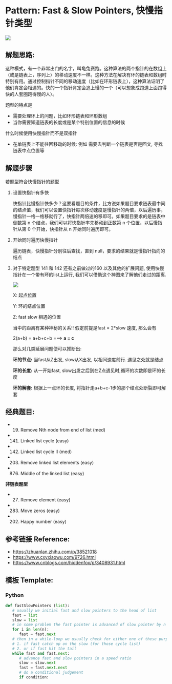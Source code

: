 # Pattern: Fast & Slow Pointers, 快慢指针类型

<img src="https://pic2.zhimg.com/80/v2-2a365e4768a0ed84683257d2364a6e71_720w.jpg?source=1940ef5c" />


## **解题思路:**

这种模式，有一个非常出门的名字，叫龟兔赛跑。这种算法的两个指针的在数组上（或是链表上，序列上）的移动速度不一样。这种方法在解决有环的链表和数组时特别有用。通过控制指针不同的移动速度（比如在环形链表上），这种算法证明了他们肯定会相遇的。快的一个指针肯定会追上慢的一个（可以想象成跑道上面跑得快的人套圈跑得慢的人）。

题型的特点是
- 需要处理环上的问题，比如环形链表和环形数组 
- 当你需要知道链表的长度或是某个特别位置的信息的时候 

什么时候使用快慢指针而不是双指针
- 在单链表上不能往回移动的时候: 例如 需要去判断一个链表是否是回文, 寻找链表中点位置等

## **解题步骤**
若题型符合快慢指针的题型
1. 设置快指针有多快

   快指针比慢指针快多少？这要看题目的条件，比方说如果题目要求链表最中间的结点值，我们可以设置快指针每次移动速度是慢指针的两倍，以后遍历事，慢指针一格一格移就行了，快指针两倍速的移即可。如果题目要求的是链表中倒数第 n 个结点，我们可以将快指针率先移动到正数第 n 个位置，以后慢指针从第 0 个开始，快指针从 n 开始同时遍历即可。

2. 开始同时遍历快慢指针

   遍历链表，快慢指针分别往后查找，直到 null，要求的结果就是慢指针指向的结点

3. 对于特定题型 141 和 142 还有之前做过的160 以及其他的扩展问题, 使用快慢指针在一个带有环的list上运行, 我们可以借助这个神图来了解他们走过的距离.

   <img src="https://images0.cnblogs.com/blog/354747/201311/05171805-64db9f059a1641e7afaf3dd8223c4fe7.jpg" />

   X: 起点位置
   
   Y: 环的结点位置
   
   Z: fast slow 相遇的位置

   当中的距离有某种神秘的关系!! 假定前提是fast = 2*slow 速度, 那么会有

   2(a+b) = a+b+c+b ===> **a = c**

   那么对几类延展问题便可以推断出:

   **环的节点:** 当fast从Z出发, slow从X出发, 以相同速度前行. 遇见之处就是结点
   
   **环的长度:** 从一开始fast, slow出发之后到在Z点遇见时,循环的次数即是环的长度
   
   **环的解套:** 根据上一点环的长度, 将指针走a+b+c-1步的那个结点处断裂即可解套

## **经典题目:**

- 19. Remove Nth node from end of list (med)
- 141. Linked list cycle (easy)
- 142. Linked list cycle II (med)
- 203. Remove linked list elements (easy)
- 876. Middle of the linked list (easy)

**非链表题型**
- 27. Remove element (easy)
- 283. Move zeros (easy)
- 202. Happy number (easy)

## **参考链接 Reference:**

- https://zhuanlan.zhihu.com/p/38521018
- https://www.cxyxiaowu.com/9726.html
- https://www.cnblogs.com/hiddenfox/p/3408931.html

## **模板 Template:**
### **Python**
```py
def fastSlowPointers (list):
   # usually we initial fast and slow pointers to the head of list
   fast = list
   slow = list
   # in some problem the fast pointer is advanced of slow pointer by n steps
   for i in len(n):
      fast = fast.next
   # then in a while-loop we usually check for either one of these purposes
   # 1. if fast catch up on the slow (for those cycle list)
   # 2. or if fast hit the tail
   while fast and fast.next:
      # advance fast and slow pointers in a speed ratio
      slow = slow.next
      fast = fast.next.next
      # do a conditional judgement
      if condition:
```